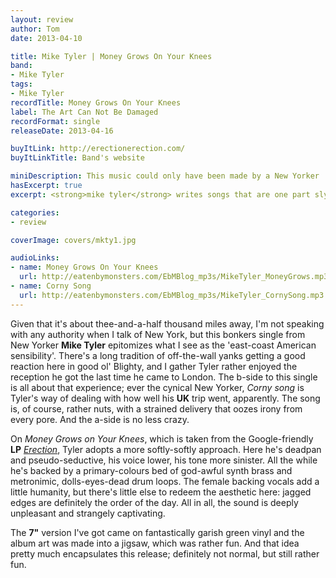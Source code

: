 ```yaml
---
layout: review
author: Tom
date: 2013-04-10

title: Mike Tyler | Money Grows On Your Knees
band:
- Mike Tyler
tags:
- Mike Tyler
recordTitle: Money Grows On Your Knees
label: The Art Can Not Be Damaged
recordFormat: single
releaseDate: 2013-04-16

buyItLink: http://erectionerection.com/
buyItLinkTitle: Band's website

miniDescription: This music could only have been made by a New Yorker
hasExcerpt: true
excerpt: <strong>mike tyler</strong> writes songs that are one part sly intelligence to two parts batshitcrazy.

categories:
- review

coverImage: covers/mkty1.jpg

audioLinks:
- name: Money Grows On Your Knees
  url: http://eatenbymonsters.com/EbMBlog_mp3s/MikeTyler_MoneyGrows.mp3
- name: Corny Song
  url: http://eatenbymonsters.com/EbMBlog_mp3s/MikeTyler_CornySong.mp3
---
```


Given that it's about thee-and-a-half thousand miles away, I'm not speaking with any authority when I talk of New York, but this bonkers single from New Yorker **Mike Tyler** epitomizes what I see as the 'east-coast American sensibility'. There's a long tradition of off-the-wall yanks getting a good reaction here in good ol' Blighty, and I gather Tyler rather enjoyed the reception he got the last time he came to London. The b-side to this single is all about that experience; ever the cynical New Yorker, *Corny song* is Tyler's way of dealing with how well his **UK** trip went, apparently. The song is, of course, rather nuts, with a strained delivery that oozes irony from every pore. And the a-side is no less crazy.

On *Money Grows on Your Knees*, which is taken from the Google-friendly **LP** [*Erection*](http://www.amazon.co.uk/gp/product/B008HFS3VI/ref=as_li_ss_tl?ie=UTF8&camp=1634&creative=19450&creativeASIN=B008HFS3VI&linkCode=as2&tag=eatebymons-21), Tyler adopts a more softly-softly approach. Here he's deadpan and pseudo-seductive, his voice lower, his tone more sinister. All the while he's backed by a primary-colours bed of god-awful synth brass and metronimic, dolls-eyes-dead drum loops. The female backing vocals add a little humanity, but there's little else to redeem the aesthetic here: jagged edges are definitely the order of the day. All in all, the sound is deeply unpleasant and strangely captivating.

The **7"** version I've got came on fantastically garish green vinyl and the album art was made into a jigsaw, which was rather fun. And that idea pretty much encapsulates this release; definitely not normal, but still rather fun.
